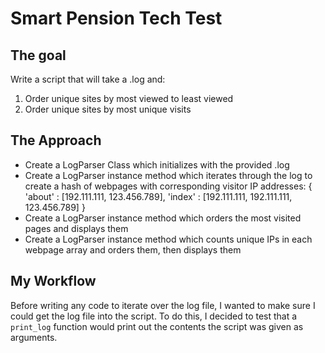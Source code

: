 # Smart Pension Tech Test

## The goal

Write a script that will take a .log and:

1. Order unique sites by most viewed to least viewed
2. Order unique sites by most unique visits

## The Approach

- Create a LogParser Class which initializes with the provided .log
- Create a LogParser instance method which iterates through the log to create a hash of webpages with corresponding visitor IP addresses:
{ 'about' : [192.111.111, 123.456.789],
  'index' : [192.111.111, 192.111.111, 123.456.789]
}
- Create a LogParser instance method which orders the most visited pages and displays them
- Create a LogParser instance method which counts unique IPs in each webpage array and orders them, then displays them


## My Workflow

Before writing any code to iterate over the log file, I wanted to make sure I could get the log file into the script.  To do this, I decided to test that a `print_log` function would print out the contents the script was given as arguments.